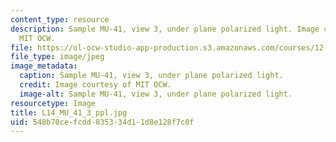 ```yaml
---
content_type: resource
description: Sample MU-41, view 3, under plane polarized light. Image courtesy of
  MIT OCW.
file: https://ol-ocw-studio-app-production.s3.amazonaws.com/courses/12-109-petrology-fall-2005/548b70cefcdd835334d11d8e128f7c0f_L14_MU_41_3_ppl.jpg
file_type: image/jpeg
image_metadata:
  caption: Sample MU-41, view 3, under plane polarized light.
  credit: Image courtesy of MIT OCW.
  image-alt: Sample MU-41, view 3, under plane polarized light.
resourcetype: Image
title: L14_MU_41_3_ppl.jpg
uid: 548b70ce-fcdd-8353-34d1-1d8e128f7c0f
---
```

